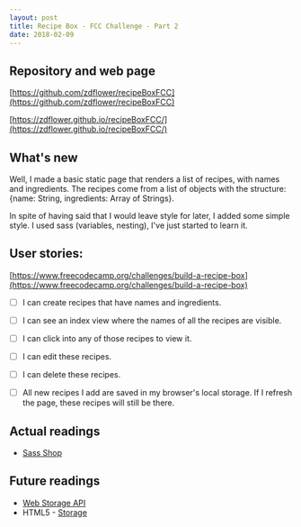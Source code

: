 ```yaml
---
layout: post
title: Recipe Box - FCC Challenge - Part 2
date: 2018-02-09
---
```


## Repository and web page

[https://github.com/zdflower/recipeBoxFCC](https://github.com/zdflower/recipeBoxFCC)

[https://zdflower.github.io/recipeBoxFCC/](https://zdflower.github.io/recipeBoxFCC/)

## What's new

Well, I made a basic static page that renders a list of recipes, with names and ingredients. The recipes come from a list of objects with the structure: {name: String, ingredients: Array of Strings}.

In spite of having said that I would leave style for later, I added some simple style. I used sass (variables, nesting), I've just started to learn it.

## User stories:

[https://www.freecodecamp.org/challenges/build-a-recipe-box](https://www.freecodecamp.org/challenges/build-a-recipe-box)

- [ ] I can create recipes that have names and ingredients.
- [ ] I can see an index view where the names of all the recipes are visible.
- [ ] I can click into any of those recipes to view it.
- [ ] I can edit these recipes.
- [ ] I can delete these recipes.
- [ ] All new recipes I add are saved in my browser's local storage. If I refresh the page, these recipes will still be there.


## Actual readings

* [Sass Shop](http://www.sassshop.com/)

## Future readings

* [Web Storage API](https://developer.mozilla.org/en-US/docs/Web/API/Web_Storage_API)
* HTML5 - [Storage](https://www.html5rocks.com/en/features/storage)
